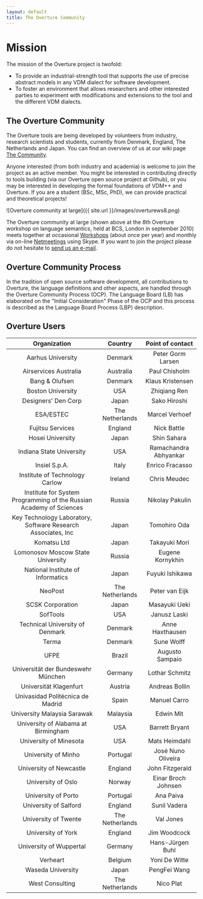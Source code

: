 ```yaml
---
layout: default
title: The Overture Community
---
```


# Mission

The mission of the Overture project is twofold:

- To provide an industrial-strength tool that supports the use of
  precise abstract models in any VDM dialect for software development.
- To foster an environment that allows researchers and other
  interested parties to experiment with modifications and extensions
  to the tool and the different VDM dialects.

## The Overture Community

The Overture tools are being developed by volunteers from industry,
research scientists and students, currently from Denmark, England, The
Netherlands and Japan.  You can find an overview of us at our wiki
page
[The Community](http://wiki.overturetool.org/index.php?title=The_Community).

Anyone interested (from both industry and academia) is welcome to join
the project as an active member.  You might be interested in
contributing directly to tools building (via our Overture open source
project at Github), or you may be interested in developing the formal
foundations of VDM++ and Overture.  If you are a student (BSc, MSc,
PhD), we can provide practical and theoretical projects!

![Overture community at large]({{ site.url }}/images/overturews8.png)

The Overture community at large (shown above at the 8th Overture
workshop on language semantics, held at BCS, London in september 2010)
meets together at occasional
[Workshops](http://wiki.overturetool.org/index.php/Workshops) (about
once per year) and monthly via on-line
[Netmeetings](http://wiki.overturetool.org/index.php/NetMeetings)
using Skype.  If you want to join the project please do not hesitate
to [send us an e-mail](mailto:info@overturetool.org).

## Overture Community Process

In the tradition of open source software development, all
contributions to Overture, the language definitions and other aspects,
are handled through the Overture Community Process (OCP).  The
Language Board (LB) has elaborated on the "Initial Consideration"
Phase of the OCP and this process is described as the Language Board
Process (LBP) description.


## Overture Users

| Organization | Country | Point of contact |
|:------------:|:-------:|:----------------:|
| Aarhus University | Denmark | Peter Gorm Larsen |
| Airservices Australia | Australia | Paul Chisholm |
| Bang & Olufsen | Denmark | Klaus Kristensen |
| Boston University | USA | Zhiqiang Ren |
| Designers' Den Corp | Japan | Sako Hiroshi |
| ESA/ESTEC | The Netherlands | Marcel Verhoef |
| Fujitsu Services | England | Nick Battle |
| Hosei University | Japan | Shin Sahara |
| Indiana State University | USA | Ramachandra Abhyankar |
| Insiel S.p.A. | Italy | Enrico Fracasso |
| Institute of Technology Carlow | Ireland | Chris Meudec |
| Institute for System Programming of the Russian Academy of Sciences | Russia | Nikolay Pakulin |
| Key Technology Laboratory, Software Research Associates, Inc | Japan | Tomohiro Oda |
| Komatsu Ltd | Japan | Takayuki Mori |
| Lomonosov Moscow State University | Russia | Eugene Kornykhin |
| National Institute of Informatics | Japan | Fuyuki Ishikawa |
| NeoPost | The Netherlands | Peter van Eijk |
| SCSK Corporation | Japan | Masayuki Ueki |
| SofTools | USA | Janusz Laski |
| Technical University of Denmark | Denmark | Anne Haxthausen |
| Terma | Denmark | Sune Wolff |
| UFPE | Brazil | Augusto Sampaio |
| Universität der Bundeswehr München | Germany | Lothar Schmitz |
| Universität Klagenfurt | Austria | Andreas Bollin |
| Univasidad Politécnica de Madrid | Spain | Manuel Carro |
| University Malaysia Sarawak | Malaysia | Edwin Mit |
| University of Alabama at Birmingham | USA | Barrett Bryant |
| University of Minesota | USA | Mats Heimdahl |
| University of Minho | Portugal | José Nuno Oliveira |
| University of Newcastle | England | John Fitzgerald |
| University of Oslo | Norway | Einar Broch Johnsen |
| University of Porto | Portugal | Ana Paiva |
| University of Salford | England | Sunil Vadera |
| University of Twente | The Netherlands | Val Jones |
| University of York | England | Jim Woodcock |
| University of Wuppertal | Germany | Hans-Jürgen Buhl |
| Verheart | Belgium | Yoni De Witte |
| Waseda University | Japan | PengFei Wang |
| West Consulting | The Netherlands | Nico Plat |
